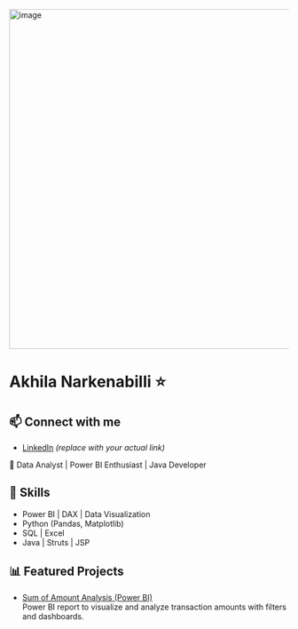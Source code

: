 <img width="1109" height="612" alt="image" src="https://github.com/user-attachments/assets/72385c2f-270a-44fe-a3a1-3872f048d423" />



# Akhila Narkenabilli :star:

## 📫 Connect with me
- [LinkedIn](https://linkedin.com/in/your-profile) *(replace with your actual link)*

🎯 Data Analyst | Power BI Enthusiast | Java Developer

## 🔧 Skills
- Power BI | DAX | Data Visualization
- Python (Pandas, Matplotlib)
- SQL | Excel
- Java | Struts | JSP

## 📊 Featured Projects
- [Sum of Amount Analysis (Power BI)](https://github.com/akhila-n/sum-of-amount-analysis)  
  Power BI report to visualize and analyze transaction amounts with filters and dashboards.


